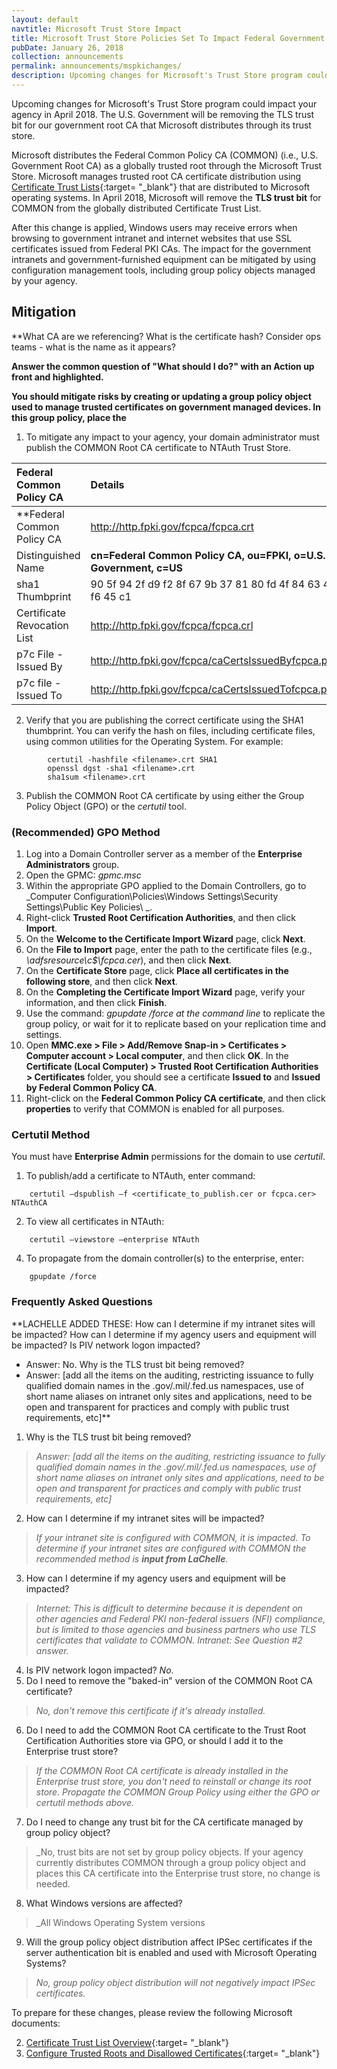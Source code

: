 ```yaml
---
layout: default
navtitle: Microsoft Trust Store Impact
title: Microsoft Trust Store Policies Set To Impact Federal Government
pubDate: January 26, 2018
collection: announcements
permalink: announcements/mspkichanges/
description: Upcoming changes for Microsoft's Trust Store program could impact your agency. The Federal Government will be removing the Transport Layer Security (TLS) trust bit for our U.S. Government Root CA that Microsoft distributes through its trust store.  The first impact is anticipated to occur in April 2018&nbsp;&mdash;&nbsp;Windows users will receive errors when browsing to government intranet and internet websites that use SSL certificates issued from Federal PKI CAs. The impact for the government intranets and government-furnished equipment can be mitigated by using configuration management tools, including group policy objects managed by your agency.  
---
```


Upcoming changes for Microsoft's Trust Store program could impact your agency in April 2018. The U.S. Government will be removing the TLS trust bit for our government root CA that Microsoft distributes through its trust store.    

Microsoft distributes the Federal Common Policy CA (COMMON) (i.e., U.S. Government Root CA) as a globally trusted root through the Microsoft Trust Store.  Microsoft manages trusted root CA certificate distribution using [Certificate Trust Lists](https://msdn.microsoft.com/en-us/library/windows/desktop/aa376545(v=vs.85).aspx){:target= "_blank"} that are distributed to Microsoft operating systems. In April 2018, Microsoft will remove the **TLS trust bit** for COMMON from the globally distributed Certificate Trust List.    

After this change is applied, Windows users may receive errors when browsing to government intranet and internet websites that use SSL certificates issued from Federal PKI CAs. The impact for the government intranets and government-furnished equipment can be mitigated by using configuration management tools, including group policy objects managed by your agency. 

## Mitigation

**What CA are we referencing?  What is the certificate hash? Consider ops teams - what is the name as it appears?

**Answer the common question of "What should I do?" with an Action up front and highlighted.** 

**You should mitigate risks by creating or updating a group policy object used to manage trusted certificates on government managed devices.  In this group policy, place the <certificate in the enterprise trust store...etc>**

1. To mitigate any impact to your agency, your domain administrator must publish the COMMON Root CA certificate to NTAuth Trust Store.  

| **Federal Common Policy CA**  | **Details**                             |
| :--------  | :-------------------------------     |
| **Federal Common Policy CA<br> |	http://http.fpki.gov/fcpca/fcpca.crt |
| Distinguished Name | **cn=Federal Common Policy CA, ou=FPKI, o=U.S. Government, c=US** |
| sha1 Thumbprint | 90 5f 94 2f d9 f2 8f 67 9b 37 81 80 fd 4f 84 63 47 f6 45 c1 |
| Certificate Revocation List | http://http.fpki.gov/fcpca/fcpca.crl |
| p7c File - Issued By | http://http.fpki.gov/fcpca/caCertsIssuedByfcpca.p7c |
| p7c file - Issued To | http://http.fpki.gov/fcpca/caCertsIssuedTofcpca.p7c |

2. Verify that you are publishing the correct certificate using the SHA1 thumbprint. You can verify the hash on files, including certificate files, using common utilities for the Operating System. For example:

```
		certutil -hashfile <filename>.crt SHA1
		openssl dgst -sha1 <filename>.crt
		sha1sum <filename>.crt
```

3. Publish the COMMON Root CA certificate by using either the Group Policy Object (GPO) or the _certutil_ tool.

### (Recommended) GPO Method
1.	Log into a Domain Controller server as a member of the **Enterprise Administrators** group.
2.	Open the GPMC: _gpmc.msc_
3.	Within the appropriate GPO applied to the Domain Controllers, go to _Computer Configuration\Policies\Windows Settings\Security Settings\Public Key Policies\ _.
4.	Right-click **Trusted Root Certification Authorities**, and then click **Import**.
5.	On the **Welcome to the Certificate Import Wizard** page, click **Next**.
6.	On the **File to Import** page, enter the path to the certificate files (e.g., _\\adfsresource\c$\fcpca.cer_), and then click **Next**.
7.	On the **Certificate Store** page, click **Place all certificates in the following store**, and then click **Next**.
8.	On the **Completing the Certificate Import Wizard** page, verify your information, and then click **Finish**.
9.	Use the command: _gpupdate /force at the command line_ to replicate the group policy, or wait for it to replicate based on your replication time and settings.
10.	Open **MMC.exe &gt; File &gt; Add/Remove Snap-in &gt; Certificates &gt; Computer account &gt; Local computer**, and then click **OK**.
In the **Certificate (Local Computer) &gt; Trusted Root Certification Authorities &gt; Certificates** folder, you should see a certificate **Issued to** and **Issued by Federal Common Policy CA**. 
11. Right-click on the **Federal Common Policy CA certificate**, and then click **properties** to verify that COMMON is enabled for all purposes.

### Certutil Method

You must have **Enterprise Admin** permissions for the domain to use _certutil_.

1. To publish/add a certificate to NTAuth, enter command:

```
  	certutil –dspublish –f <certificate_to_publish.cer or fcpca.cer> NTAuthCA
```

2. To view all certificates in NTAuth:

```
	certutil –viewstore –enterprise NTAuth
```

4. To propagate from the domain controller(s) to the enterprise, enter:

```
  	gpupdate /force
```

### Frequently Asked Questions
**LACHELLE ADDED THESE: 
How can I determine if my intranet sites will be impacted?
How can I determine if my agency users and equipment will be impacted?
Is PIV network logon impacted? 
- Answer: No.
Why is the TLS trust bit being removed?
- Answer: [add all the items on the auditing, restricting issuance to fully qualified domain names in the .gov/.mil/.fed.us namespaces, use of short name aliases on intranet only sites and applications, need to be open and transparent for practices and comply with public trust requirements, etc]**

1. Why is the TLS trust bit being removed?
> _Answer: [add all the items on the auditing, restricting issuance to fully qualified domain names in the .gov/.mil/.fed.us namespaces, use of short name aliases on intranet only sites and applications, need to be open and transparent for practices and comply with public trust requirements, etc]_ 
2. How can I determine if my intranet sites will be impacted?
> _If your intranet site is configured with COMMON, it is impacted. To determine if your intranet sites are configured with COMMON the recommended method is **input from LaChelle**._
3. How can I determine if my agency users and equipment will be impacted?
>_Internet: This is difficult to determine because it is dependent on other agencies and Federal PKI non-federal issuers (NFI) compliance, but is limited to those agencies and business partners who use TLS certificates that validate to COMMON.
> Intranet:  See Question #2 answer._
4. Is PIV network logon impacted? _No_.
5. Do I need to remove the "baked-in" version of the COMMON Root CA certificate?
> _No, don't remove this certificate if it's already installed._
6. Do I need to add the COMMON Root CA certificate to the Trust Root Certification Authorities store via GPO, or should I add it to the Enterprise trust store?
> _If the COMMON Root CA certificate is already installed in the Enterprise trust store, you don't need to reinstall or change its root store. Propagate the COMMON Group Policy using either the GPO or certutil methods above._
7. Do I need to change any trust bit for the CA certificate managed by group policy object?
> _No, trust bits are not set by group policy objects. If your agency currently distributes COMMON through a group policy object and places this CA certificate into the Enterprise trust store, no change is needed.
8. What Windows versions are affected?
> _All Windows Operating System versions 
9. Will the group policy object distribution affect IPSec certificates if the server authentication bit is enabled and used with Microsoft Operating Systems?
> _No, group policy object distribution will not negatively impact IPSec certificates._

To prepare for these changes, please review the following Microsoft documents:

2. [Certificate Trust List Overview](https://msdn.microsoft.com/en-us/library/windows/desktop/aa376545(v=vs.85).aspx){:target= "_blank"}
2. [Configure Trusted Roots and Disallowed Certificates](https://technet.microsoft.com/en-us/library/dn265983.aspx){:target= "_blank"}


